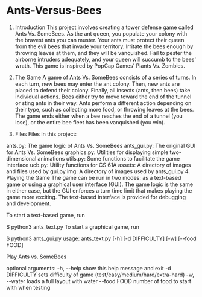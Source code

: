 # Ants-Versus-Bees

1. Introduction
This project involves creating a tower defense game called Ants Vs. SomeBees. As the ant queen, you populate your colony with the bravest ants you can muster. Your ants must protect their queen from the evil bees that invade your territory. Irritate the bees enough by throwing leaves at them, and they will be vanquished. Fail to pester the airborne intruders adequately, and your queen will succumb to the bees' wrath. This game is inspired by PopCap Games' Plants Vs. Zombies.

2. The Game
A game of Ants Vs. SomeBees consists of a series of turns. In each turn, new bees may enter the ant colony. Then, new ants are placed to defend their colony. Finally, all insects (ants, then bees) take individual actions. Bees either try to move toward the end of the tunnel or sting ants in their way. Ants perform a different action depending on their type, such as collecting more food, or throwing leaves at the bees. The game ends either when a bee reaches the end of a tunnel (you lose), or the entire bee fleet has been vanquished (you win).

3. Files
Files in this project:

ants.py: The game logic of Ants Vs. SomeBees
ants_gui.py: The original GUI for Ants Vs. SomeBees
graphics.py: Utilities for displaying simple two-dimensional animations
utils.py: Some functions to facilitate the game interface
ucb.py: Utility functions for CS 61A
assets: A directory of images and files used by gui.py
img: A directory of images used by ants_gui.py
4. Playing the Game
The game can be run in two modes: as a text-based game or using a graphical user interface (GUI). The game logic is the same in either case, but the GUI enforces a turn time limit that makes playing the game more exciting. The text-based interface is provided for debugging and development.

To start a text-based game, run

$ python3 ants_text.py
To start a graphical game, run

$ python3 ants_gui.py
usage: ants_text.py [-h] [-d DIFFICULTY] [-w] [--food FOOD]

Play Ants vs. SomeBees

optional arguments:
  -h, --help     show this help message and exit
  -d DIFFICULTY  sets difficulty of game (test/easy/medium/hard/extra-hard)
  -w, --water    loads a full layout with water
  --food FOOD    number of food to start with when testing

